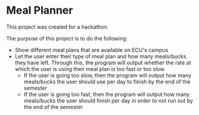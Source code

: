 # Meal Planner
This project was created for a hackathon

The purpose of this project is to do the following:
- Show different meal plans that are available on ECU's campus
- Let the user enter their type of meal plan and how many meals/bucks they have left. Through this, the program will output whether the rate at which the user is using their meal plan is too fast or too slow.
  - If the user is going too slow, then the program will output how many meals/bucks the user should use per day to finish by the end of the semester
  - If the user is going too fast, then the program will output how many meals/bucks the user should finish per day in order to not run out by the end of the semester
